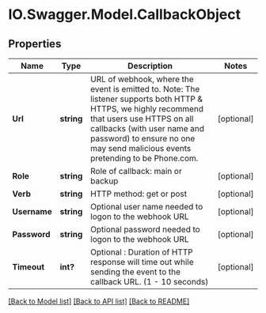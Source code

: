 # IO.Swagger.Model.CallbackObject
## Properties

Name | Type | Description | Notes
------------ | ------------- | ------------- | -------------
**Url** | **string** | URL of webhook, where the event is emitted to. Note: The listener supports both HTTP &amp; HTTPS, we highly recommend that users use HTTPS on all callbacks (with user name and password) to ensure no one may send malicious events pretending to be Phone.com. | [optional] 
**Role** | **string** | Role of callback: main or backup | [optional] 
**Verb** | **string** | HTTP method: get or post | [optional] 
**Username** | **string** | Optional user name needed to logon to the webhook URL | [optional] 
**Password** | **string** | Optional password needed to logon to the webhook URL | [optional] 
**Timeout** | **int?** | Optional : Duration of HTTP response will time out while sending the event to the callback URL. (1 - 10 seconds) | [optional] 

[[Back to Model list]](../README.md#documentation-for-models) [[Back to API list]](../README.md#documentation-for-api-endpoints) [[Back to README]](../README.md)

